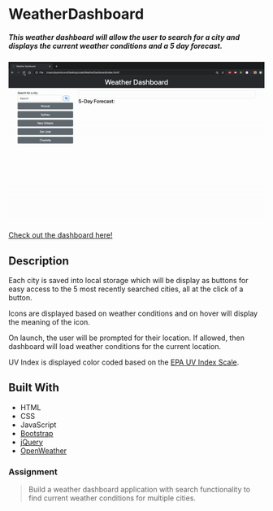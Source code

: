 # WeatherDashboard
##### This weather dashboard will allow the user to search for a city and displays the current weather conditions and a 5 day forecast. 

![Weather Gif](assets/images/weather.gif)

[Check out the dashboard here!](https://taylormbruno.github.io/WeatherDashboard)


## Description
Each city is saved into local storage which will be display as buttons for easy access to the 5 most recently searched cities, all at the click of a button. 

Icons are displayed based on weather conditions and on hover will display the meaning of the icon. 

On launch, the user will be prompted for their location. If allowed, then dashboard will load weather conditions for the current location.

UV Index is displayed color coded based on the [EPA UV Index Scale](https://www.epa.gov/sunsafety/uv-index-scale-0).


## Built With
* HTML
* CSS
* JavaScript
* [Bootstrap](https://getbootstrap.com/)
* [jQuery](https://jquery.com/)
* [OpenWeather](https://openweathermap.org/)



### Assignment
> Build a weather dashboard application with search functionality to find current weather conditions for multiple cities.
